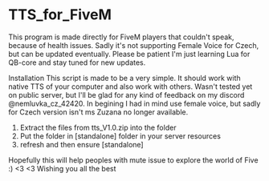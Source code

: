 # TTS_for_FiveM
This program is made directly for FiveM players that couldn't speak, because of health issues. Sadly it's not supporting Female Voice for Czech, but can be updated eventually. Please be patient I'm just learning Lua for QB-core and stay tuned for new updates. 

Installation
This script is made to be a very simple. It should work with native TTS of your computer and also work with others. Wasn't tested yet on public server, but I'll be glad for any kind of feedback on my discord @nemluvka_cz_42420. In begining I had in mind use female voice, but sadly for Czech version isn't ms Zuzana no longer available.
1. Extract the files from tts_V1.0.zip into the folder
2. Put the folder in [standalone] folder in your server resources
3. refresh and then ensure [standalone]

Hopefully this will help peoples with mute issue to explore the world of Five :) <3 <3
Wishing you all the best
